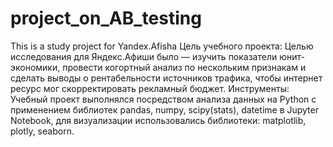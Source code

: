 # project_on_AB_testing
This is a study project for Yandex.Afisha
Цель учебного проекта:
Целью исследования для Яндекс.Афиши было — изучить показатели юнит-экономики, провести когортный анализ по нескольким признакам и сделать выводы о рентабельности источников трафика, чтобы интернет ресурс мог скорректировать рекламный бюджет. 
Инструменты:
Учебный проект выполнялся посредством анализа данных на Python с применением библиотек pandas, numpy, scipy(stats), datetime в Jupyter Notebook, для визуализации использовались библиотеки: matplotlib, plotly, seaborn.
